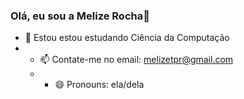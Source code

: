 ### Olá, eu sou a Melize Rocha👋

- 🌱 Estou estou estudando Ciência da Computação
- - 📫 Contate-me no email: melizetpr@gmail.com
  - - 😄 Pronouns: ela/dela
  
